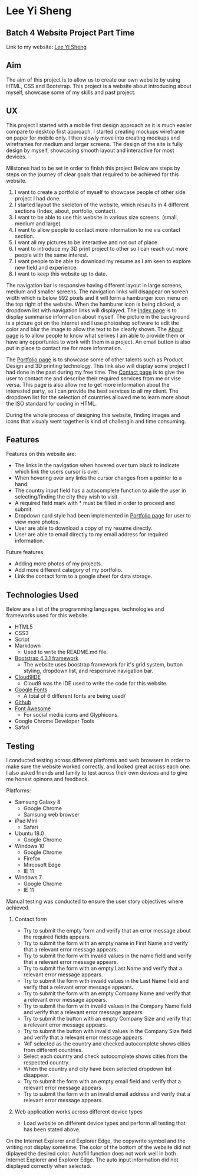 # Lee Yi Sheng #

## Batch 4 Website Project Part Time ##


Link to my website: [Lee Yi Sheng]( https://yishenglee.github.io/milestone-project-1/)


## Aim ##
The aim of this project is to allow us to create our own website by using HTML, CSS and Bootstrap. This project is a website about introducing about myself, showcase
some of my skills and past project.

## UX ##

This project I started with a mobile first design approach as it is much easier compare to desktop first approach. I started creating mockups wireframe on paper for mobile only. I then slowly move 
into creating mockups and wireframes for medium and larger screens. The design of the site is fully design by myself, showcasing smooth layout and interactive for most devices.


Milstones had to be set in order to finish this project
Below are steps by steps on the journey of clear goals that required to be achieved for this website.
1. I want to create a portfolio of myself to showcase people of other side project I had done.
2. I started layout the skeleton of the website, which resaults in 4 different sections (Index, about, portfolio, contact).
3. I want to be able to use this website in various size screens. (small, medium and large)
4. I want to allow people to contact more information to me via contact section.
5. I want all my pictures to be interactive and not out of place.
6. I want to introduce my 3D print project to other so I can reach out more people with the same interest.
7. I want people to be able to download my resume as I am keen to explore new field and experience.
8. I want to keep this website up to date.


The navigation bar is responsive having different layout in large screens, medium and smaller screens. The navigation links will disappear on screen width which is below 992 pixels and it will 
form a hamburger icon menu on the top right of the website. When the hamburer icon is being clicked, a dropdown list with navigation links will displayed. The [Index page](https://yishenglee.github.io/milestone-project-1/index.html)
is to display summarise information about myself. The picture in the background is a picture got on the internet and I use photoshop software to edit the color and blur the image to allow the text
to be clearly shown. The [About page](https://yishenglee.github.io/milestone-project-1/about.html) is to allow people to know what serives I am able to provide them or have any opportunies 
to work with them in a project. An email button is also put in place to contact me for more information. 

The [Portfolio page](https://yishenglee.github.io/milestone-project-1/portfolio.html) is to showcase some of other talents such as Product Design and 3D printing technology. This link also will display
some project I had done in the past during my free time. The [Contact page](https://yishenglee.github.io/milestone-project-1/contact.html) is to give the user to contact me and describe their 
required services from me or vise versa. This page is also allow me to get more information about the interested party, so I can provide the best services to all my client. The dropdown list for the 
selection of countries allowed me to learn more about the ISO standard for coding in HTML.


During the whole process of designing this website, finding images and icons that visualy went together is kind of challengin and time consuming.


## Features ##

Features on this website are:

* The links in the navigation when hovered over turn black to indicate which link the users cursor is over.
* When hovering over any links the cursor changes from a pointer to a hand.
* The country input field has a autocomplete function to aide the user in selecting/finding the city they wish to visit.
* A required field mark with * must be filled in order to proceed and submit.
* Dropdown card style had been implemented in [Portfolio page](https://yishenglee.github.io/milestone-project-1/portfolio.html) for user to view more photos.
* User are able to download a copy of my resume directly.
* User are able to email directly to my email address for required information.

Future features
* Adding more photos of my projects.
* Add more different category of my portfolio.
* Link the contact form to a google sheet for data storage.


## Technologies Used ##

Below are a list of the programming languages, technologies and frameworks used for this website.

* HTML5
* CSS3
* Script
* Markdown
    * Used to write the README.md file.
* [Bootstrap 4.3.1 framework](https://getbootstrap.com/)
    * The website uses boostrap framework for it's grid system, button styling, dropdown list, and responsive navigation bar.
* [Cloud9IDE](https://aws.amazon.com/cloud9/)
    * Cloud9 was the IDE used to write the code for this website.
* [Google Fonts](https://fonts.google.com/)
    * A total of 6 different fonts are being used/
* [Github](https://github.com)
* [Font Awesome](https://fontawesome.com/)
    * For social media icons and Glyphicons.
* Google Chrome Developer Tools
* Safari


## Testing ##

I conducted testing across different platforms and web browsers in order to make sure the website worked correctly, and
looked great across each one. I also asked friends and family to test across their own devices and to give me honest opinons and feedback.

Platforms:
* Samsung Galaxy 8
    * Google Chrome
    * Samsung web browser
* iPad Mini
    * Safari
* Ubuntu 18.0
    * Google Chrome
* Windows 10
    * Google Chrome
    * Firefox
    * Mircosoft Edge
    * IE 11
* Windows 7
    * Google Chrome
    * IE 11

Manual testing was conducted to ensure the user story objectives where achieved.
1. Contact form
    * Try to submit the empty form and verify that an error message about the required fields appears.
    * Try to submit the form with an empty name in First Name and verify that a relevant error message appears.
    * Try to submit the form with invaild values in the name field and verify that a relevant error message appears.
    * Try to submit the form with an empty Last Name and verify that a relevant error message appears.
    * Try to submit the form with invaild values in the Last Name field and verify that a relevant error message appears.
    * Try to submit the form with an empty Company Name and verify that a relevant error message appears.
    * Try to submit the form with invaild values in the Company Name field and verify that a relevant error message appears.
    * Try to submit the button with an empty Company Size and verify that a relevant error message appears.
    * Try to submit the button with invaild values in the Company Size field and verify that a relevant error message appears.
    * 'All' selected as the country and checked autocomplete shows cities from different countries.
    * Select each country and check autocomplete shows cities from the respected country.
    * When the country and city have been selected dropdown list disappear.
    * Try to submit the form with an empty email field and verify that a relevant error message appears.
    * Try to submit the form with an invalid email address and verify that a relevant error message appears.

2. Web application works across different device types
    * Load website on different device types and perform all testing that has been stated above.

On the Internet Explorer and Explorer Edge, the copywrite symbol and the writing not display sometime. The color of the bottom of the website did not diplayed the desired color. Autofill function 
does not work well in both Internet Explorer and Explorer Edge. The auto input information did not displayed correctly when selected.




